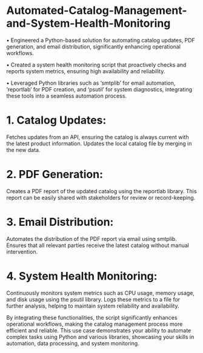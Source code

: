 # Automated-Catalog-Management-and-System-Health-Monitoring

•	Engineered a Python-based solution for automating catalog updates, PDF generation, and email distribution, significantly enhancing operational workflows.

•	Created a system health monitoring script that proactively checks and reports system metrics, ensuring high availability and reliability.

•	Leveraged Python libraries such as ‘smtplib’ for email automation, ‘reportlab’ for PDF creation, and ‘psutil’ for system diagnostics, integrating these tools into a seamless automation process.

# 1. Catalog Updates:
Fetches updates from an API, ensuring the catalog is always current with the latest product information.
Updates the local catalog file by merging in the new data.

# 2. PDF Generation:
Creates a PDF report of the updated catalog using the reportlab library.
This report can be easily shared with stakeholders for review or record-keeping.

# 3. Email Distribution:
Automates the distribution of the PDF report via email using smtplib.
Ensures that all relevant parties receive the latest catalog without manual intervention.

# 4. System Health Monitoring:
Continuously monitors system metrics such as CPU usage, memory usage, and disk usage using the psutil library.
Logs these metrics to a file for further analysis, helping to maintain system reliability and availability.


By integrating these functionalities, the script significantly enhances operational workflows, making the catalog management process more efficient and reliable. This use case demonstrates your ability to automate complex tasks using Python and various libraries, showcasing your skills in automation, data processing, and system monitoring.
